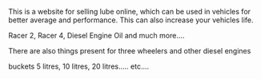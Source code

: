 This is a website for selling lube online, which can be used in vehicles for better average and performance. This can also increase your vehicles life.

Racer 2, Racer 4, Diesel Engine Oil and much more....

There are also things present for three wheelers and other diesel engines

buckets 5 litres, 10 litres, 20 litres..... etc....
